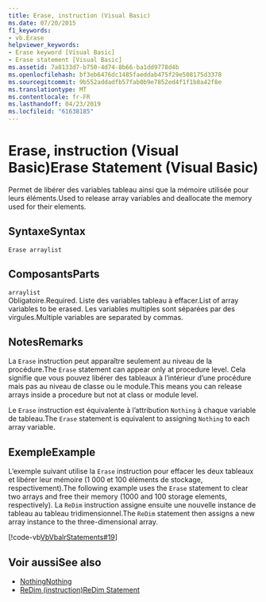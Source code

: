 ```yaml
---
title: Erase, instruction (Visual Basic)
ms.date: 07/20/2015
f1_keywords:
- vb.Erase
helpviewer_keywords:
- Erase keyword [Visual Basic]
- Erase statement [Visual Basic]
ms.assetid: 7a8133d7-b750-4d74-8b66-ba1dd9778d4b
ms.openlocfilehash: bf3eb6476dc1485faeddab475f29e508175d3378
ms.sourcegitcommit: 9b552addadfb57fab0b9e7852ed4f1f1b8a42f8e
ms.translationtype: MT
ms.contentlocale: fr-FR
ms.lasthandoff: 04/23/2019
ms.locfileid: "61638185"
---
```

# <a name="erase-statement-visual-basic"></a><span data-ttu-id="dbcbb-102">Erase, instruction (Visual Basic)</span><span class="sxs-lookup"><span data-stu-id="dbcbb-102">Erase Statement (Visual Basic)</span></span>
<span data-ttu-id="dbcbb-103">Permet de libérer des variables tableau ainsi que la mémoire utilisée pour leurs éléments.</span><span class="sxs-lookup"><span data-stu-id="dbcbb-103">Used to release array variables and deallocate the memory used for their elements.</span></span>  
  
## <a name="syntax"></a><span data-ttu-id="dbcbb-104">Syntaxe</span><span class="sxs-lookup"><span data-stu-id="dbcbb-104">Syntax</span></span>  
  
```  
Erase arraylist  
```  
  
## <a name="parts"></a><span data-ttu-id="dbcbb-105">Composants</span><span class="sxs-lookup"><span data-stu-id="dbcbb-105">Parts</span></span>  
 `arraylist`  
 <span data-ttu-id="dbcbb-106">Obligatoire.</span><span class="sxs-lookup"><span data-stu-id="dbcbb-106">Required.</span></span> <span data-ttu-id="dbcbb-107">Liste des variables tableau à effacer.</span><span class="sxs-lookup"><span data-stu-id="dbcbb-107">List of array variables to be erased.</span></span> <span data-ttu-id="dbcbb-108">Les variables multiples sont séparées par des virgules.</span><span class="sxs-lookup"><span data-stu-id="dbcbb-108">Multiple variables are separated by commas.</span></span>  
  
## <a name="remarks"></a><span data-ttu-id="dbcbb-109">Notes</span><span class="sxs-lookup"><span data-stu-id="dbcbb-109">Remarks</span></span>  
 <span data-ttu-id="dbcbb-110">La `Erase` instruction peut apparaître seulement au niveau de la procédure.</span><span class="sxs-lookup"><span data-stu-id="dbcbb-110">The `Erase` statement can appear only at procedure level.</span></span> <span data-ttu-id="dbcbb-111">Cela signifie que vous pouvez libérer des tableaux à l’intérieur d’une procédure mais pas au niveau de classe ou le module.</span><span class="sxs-lookup"><span data-stu-id="dbcbb-111">This means you can release arrays inside a procedure but not at class or module level.</span></span>  
  
 <span data-ttu-id="dbcbb-112">Le `Erase` instruction est équivalente à l’attribution `Nothing` à chaque variable de tableau.</span><span class="sxs-lookup"><span data-stu-id="dbcbb-112">The `Erase` statement is equivalent to assigning `Nothing` to each array variable.</span></span>  
  
## <a name="example"></a><span data-ttu-id="dbcbb-113">Exemple</span><span class="sxs-lookup"><span data-stu-id="dbcbb-113">Example</span></span>  
 <span data-ttu-id="dbcbb-114">L’exemple suivant utilise la `Erase` instruction pour effacer les deux tableaux et libérer leur mémoire (1 000 et 100 éléments de stockage, respectivement).</span><span class="sxs-lookup"><span data-stu-id="dbcbb-114">The following example uses the `Erase` statement to clear two arrays and free their memory (1000 and 100 storage elements, respectively).</span></span> <span data-ttu-id="dbcbb-115">La `ReDim` instruction assigne ensuite une nouvelle instance de tableau au tableau tridimensionnel.</span><span class="sxs-lookup"><span data-stu-id="dbcbb-115">The `ReDim` statement then assigns a new array instance to the three-dimensional array.</span></span>  
  
 [!code-vb[VbVbalrStatements#19](~/samples/snippets/visualbasic/VS_Snippets_VBCSharp/VbVbalrStatements/VB/Class1.vb#19)]  
  
## <a name="see-also"></a><span data-ttu-id="dbcbb-116">Voir aussi</span><span class="sxs-lookup"><span data-stu-id="dbcbb-116">See also</span></span>

- [<span data-ttu-id="dbcbb-117">Nothing</span><span class="sxs-lookup"><span data-stu-id="dbcbb-117">Nothing</span></span>](../../../visual-basic/language-reference/nothing.md)
- [<span data-ttu-id="dbcbb-118">ReDim (instruction)</span><span class="sxs-lookup"><span data-stu-id="dbcbb-118">ReDim Statement</span></span>](../../../visual-basic/language-reference/statements/redim-statement.md)
